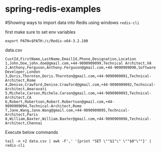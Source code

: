 # spring-redis-examples

#Showing ways to import data into Redis using windows `redis-cli`

first make sure to set env variables

```
export PATH=$PATH:/c/Redis-x64-3.2.100
```

data.csv

```
CustId,FirstName,LastName,EmailId,Phone,Designation,Location
1,John,Doe,john.doe@gmail.com,+44-9090909099,Technical Architect,VA
2,Anthony,Ferguson,Anthony.Ferguson@gmail.com,+44-9090909090,Software Developer,London
3,Doris,Thornton,Doris.Thornton@gmail.com,+44-9090909091,Technical-Architect,Rome
4,Denise,Crawford,Denise.Crawford@gmail.com,+44-9090909092,Technical-Architect,Amaravati
5,Michele,Carson,Michele.Carson@gmail.com,+44-9090909093,Technical-Architect,CA
6,Robert,Robertson,Robert.Robertson@gmail.com,+44-9090909094,Technical-Architect,Rome
7,Jane,Wang,Jane.Wang@gmail.com,+44-9090909095,Technical-Architect,Paris
8,William,Baxter,William.Baxter@gmail.com,+44-9090909096,Technical-Architect,Chennai
```

Execute below commands

```
tail -n +2 data.csv | awk -F',' '{print "SET \""$1"\" \""$0"\""}' | redis-cli
```

